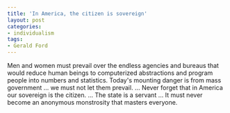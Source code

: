 ```yaml
---
title: 'In America, the citizen is sovereign'
layout: post
categories:
- individualism
tags:
- Gerald Ford
---
```


Men and women must prevail over the endless agencies and bureaus that would reduce human beings to computerized abstractions and program people into numbers and statistics. Today's mounting danger is from mass government ... we must not let them prevail. ... Never forget that in America our sovereign is the citizen. ... The state is a servant ... It must never become an anonymous monstrosity that masters everyone.